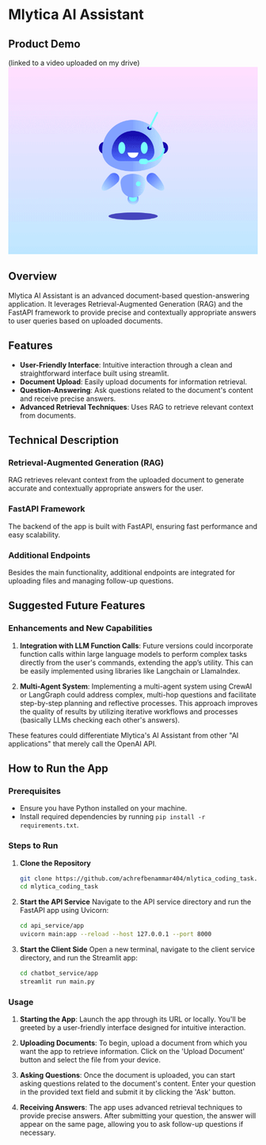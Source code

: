 # Mlytica AI Assistant

## Product Demo
(linked to a video uploaded on my drive)
[![Watch the video](thumbnail.gif)](https://drive.google.com/file/d/1dny0Z7wjFq9n0f2mO0PAQUaA5WLuhCvm/preview)

## Overview

Mlytica AI Assistant is an advanced document-based question-answering application. It leverages Retrieval-Augmented Generation (RAG) and the FastAPI framework to provide precise and contextually appropriate answers to user queries based on uploaded documents.

## Features

- **User-Friendly Interface**: Intuitive interaction through a clean and straightforward interface built using streamlit.
- **Document Upload**: Easily upload documents for information retrieval.
- **Question-Answering**: Ask questions related to the document's content and receive precise answers.
- **Advanced Retrieval Techniques**: Uses RAG to retrieve relevant context from documents.

## Technical Description

### Retrieval-Augmented Generation (RAG)
RAG retrieves relevant context from the uploaded document to generate accurate and contextually appropriate answers for the user.

### FastAPI Framework
The backend of the app is built with FastAPI, ensuring fast performance and easy scalability.

### Additional Endpoints
Besides the main functionality, additional endpoints are integrated for uploading files and managing follow-up questions.

## Suggested Future Features

### Enhancements and New Capabilities
1. **Integration with LLM Function Calls**: Future versions could incorporate function calls within large language models to perform complex tasks directly from the user's commands, extending the app’s utility. This can be easily implemented using libraries like Langchain or LlamaIndex.

2. **Multi-Agent System**: Implementing a multi-agent system using CrewAI or LangGraph could address complex, multi-hop questions and facilitate step-by-step planning and reflective processes. This approach improves the quality of results by utilizing iterative workflows and processes (basically LLMs checking each other's answers).

These features could differentiate Mlytica's AI Assistant from other "AI applications" that merely call the OpenAI API.

## How to Run the App

### Prerequisites

- Ensure you have Python installed on your machine.
- Install required dependencies by running `pip install -r requirements.txt`.

### Steps to Run

1. **Clone the Repository**
   ```bash
   git clone https://github.com/achrefbenammar404/mlytica_coding_task.git
   cd mlytica_coding_task
   ```

2. **Start the API Service**
   Navigate to the API service directory and run the FastAPI app using Uvicorn:
   ```bash
   cd api_service/app
   uvicorn main:app --reload --host 127.0.0.1 --port 8000
   ```

3. **Start the Client Side**
   Open a new terminal, navigate to the client service directory, and run the Streamlit app:
   ```bash
   cd chatbot_service/app
   streamlit run main.py
   ```

### Usage

1. **Starting the App**: Launch the app through its URL or locally. You'll be greeted by a user-friendly interface designed for intuitive interaction.

2. **Uploading Documents**: To begin, upload a document from which you want the app to retrieve information. Click on the 'Upload Document' button and select the file from your device.

3. **Asking Questions**: Once the document is uploaded, you can start asking questions related to the document's content. Enter your question in the provided text field and submit it by clicking the 'Ask' button.

4. **Receiving Answers**: The app uses advanced retrieval techniques to provide precise answers. After submitting your question, the answer will appear on the same page, allowing you to ask follow-up questions if necessary.
